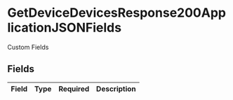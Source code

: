 # GetDeviceDevicesResponse200ApplicationJSONFields

Custom Fields


## Fields

| Field       | Type        | Required    | Description |
| ----------- | ----------- | ----------- | ----------- |